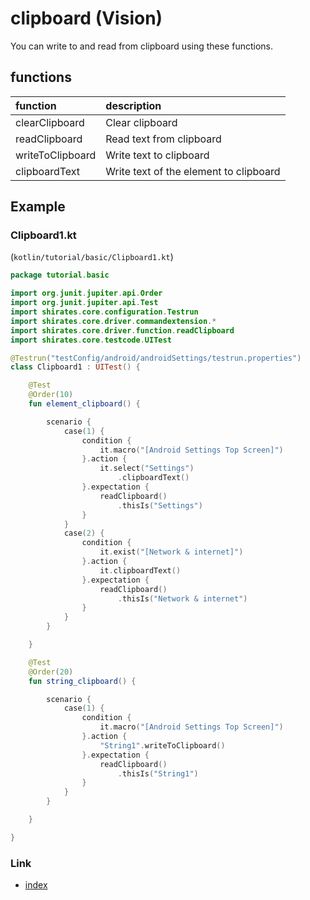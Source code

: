 # clipboard (Vision)

You can write to and read from clipboard using these functions.

## functions

| function         | description                            |
|:-----------------|:---------------------------------------|
| clearClipboard   | Clear clipboard                        |
| readClipboard    | Read text from clipboard               |
| writeToClipboard | Write text to clipboard                |
| clipboardText    | Write text of the element to clipboard |

## Example

### Clipboard1.kt

(`kotlin/tutorial/basic/Clipboard1.kt`)

```kotlin
package tutorial.basic

import org.junit.jupiter.api.Order
import org.junit.jupiter.api.Test
import shirates.core.configuration.Testrun
import shirates.core.driver.commandextension.*
import shirates.core.driver.function.readClipboard
import shirates.core.testcode.UITest

@Testrun("testConfig/android/androidSettings/testrun.properties")
class Clipboard1 : UITest() {

    @Test
    @Order(10)
    fun element_clipboard() {

        scenario {
            case(1) {
                condition {
                    it.macro("[Android Settings Top Screen]")
                }.action {
                    it.select("Settings")
                        .clipboardText()
                }.expectation {
                    readClipboard()
                        .thisIs("Settings")
                }
            }
            case(2) {
                condition {
                    it.exist("[Network & internet]")
                }.action {
                    it.clipboardText()
                }.expectation {
                    readClipboard()
                        .thisIs("Network & internet")
                }
            }
        }

    }

    @Test
    @Order(20)
    fun string_clipboard() {

        scenario {
            case(1) {
                condition {
                    it.macro("[Android Settings Top Screen]")
                }.action {
                    "String1".writeToClipboard()
                }.expectation {
                    readClipboard()
                        .thisIs("String1")
                }
            }
        }

    }

}
```

### Link

- [index](../../../../index.md)



